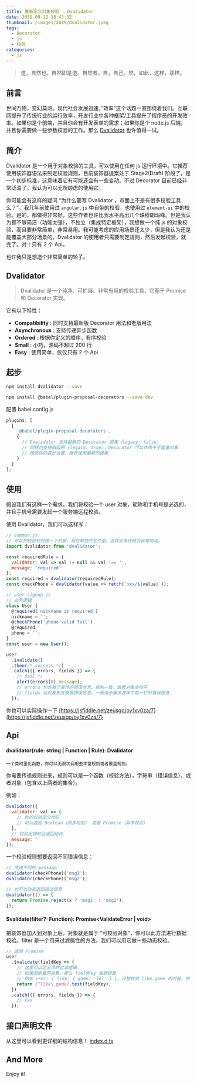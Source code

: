 ```yaml
---
title: 重新定义对象校验 - Dvalidator
date: 2019-09-12 18:43:32
thumbnail: /images/2019/dvalidator.jpeg
tags:
  - Decorator
  - js
  - 校验
categories:
  - js
---
```


> 道，自然也。自然即是道。自然者，自，自己。然，如此，这样，那样。

## 前言

世间万物，变幻莫测。现代社会发展迅速，”效率“这个话题一直围绕着我们。互联网提升了传统行业的运行效率，开发行业中各种框架/工具提升了程序员的开发效率。如果你是个前端，并且你会有开发表单的需求；如果你是个 node.js 后端，并且你需要做一些参数校验的工作。那么 [Dvalidator](https://github.com/Zenser/dvalidator) 也许值得一试。

## 简介

Dvalidator 是一个用于对象校验的工具，可以使用在任何 js 运行环境中。它推荐使用装饰器语法来制定校验规则，目前装饰器提案处于 Stage2(Draft) 阶段了，是一个初步标准，这意味着它有可能还会有一些变动。不过 Decorator 目前已经非常泛滥了，我认为可以无所顾虑的使用它。

你可能会有这样的疑问 “为什么要写 Dvalidator ，市面上不是有很多校验工具么？”。我几年前使用过 `angular.js` 中自带的校验，也使用过 `element-ui` 中的校验。是的，都做得非常好，这些作者也许比我水平高出几个珠穆朗玛峰。但是我认为都不够简洁（功能太强），不独立（集成特定框架），我想做一个纯 js 的对象校验，而且要非常简单，非常易用。我可能考虑的应用场景还太少，但是我认为还是能覆盖大部分场景的。Dvalidator 的使用者只需要制定规则，然后发起校验，就完了。对！只有 2 个 Api。

也许我只是想造个非常简单的轮子。

## Dvalidator

> Dvalidator 是一个纯净、可扩展、非常有用的校验工具，它基于 Promise 和 Decorator 实现。

它有以下特性：

- <b>Compatibility</b> : 同时支持最新版 Decorator 用法和老版用法
- <b>Asynchronous</b> : 支持传递异步函数
- <b>Ordered</b> : 根据你定义的顺序，有序校验
- <b>Small</b> : 小巧，源码不超过 200 行
- <b>Easy</b> : 使用简单，仅仅只有 2 个 Api

## 起步

```bash
npm install dvalidator --save
```

```bash
npm install @babel/plugin-proposal-decorators --save-dev
```

配置 babel.config.js

```js
plugins: [
  [
    '@babel/plugin-proposal-decorators',
    {
      // Dvalidator 支持最新的 Decorator 提案（legacy: false）
      // 同样也支持旧版的 (legacy: true)，Decorator 可以作用于字面量对象
      // 按照你的喜好设置，推荐使用最新的提案
    }
  ]
];
```

## 使用

假设我们有这样一个需求，我们将校验一个 user 对象，昵称和手机号是必选的，并且手机号需要发起一个服务端远程校验。

使用 Dvalidator，我们可以这样写：

```js
// common.js
// 可以把校验规则做一下封装，写在单独的文件里，这样业务代码会非常简洁。
import dvalidator from 'dvalidator';

const requiredRule = {
  validator: val => val != null && val !== '',
  message: 'required'
};
const required = dvalidator(requiredRule);
const checkPhone = dvalidator(value => fetch(`xxx/${value}`));

// user-signup.js
// 业务逻辑
class User {
  @required('nickname is required')
  nickname = '';
  @checkPhone('phone valid fail')
  @required
  phone = '';
}
const user = new User();

user
  .$validate()
  .then(/* success */)
  .catch(({ errors, fields }) => {
    /* fail */
    alert(errors[0].message);
    // errors 包含每个属性的错误信息，结构一致，嵌套对象会拍平
    // fields 以对象形式获取错误信息，一般用于展示表单中每一栏的错误信息
  });
```

你也可以实际操作一下 [https://jsfiddle.net/zeusgo/oy1xv0za/7](https://jsfiddle.net/zeusgo/oy1xv0za/7)

## Api

#### dvalidator(rule: string | Function | Rule): Dvalidator

<small>一个类柯里化函数，你可以无限次调用去丰富规则或者覆盖规则。</small>

你需要传递规则进来，规则可以是一个函数（校验方法），字符串（错误信息），或者对象（包含以上两者的集合）。

例如：

```js
dvalidator({
  validator: val => {
    // 你的校验部分代码
    // 可以返回 Boolean（同步校验） 或者 Promise（异步校验）
  },
  // 校验出错时会返回给你
  message: ''
});
```

一个校验规则想要返回不同错误信息：

```js
// 传递不同的 message
dvalidator(checkPhone)('msg1');
dvalidator(checkPhone)('msg2');
```

```js
// 也可以动态返回错误信息
dvalidator(() => {
  return Promise.reject(x ? 'msg1' : 'msg2');
});
```

#### \$validate(filter?: Function): Promise<ValidateError | void>

把装饰器加入到对象上后，对象就是属于 “可校验对象”，你可以此方法进行数据校验。filter 是一个用来过滤属性的方法，我们可以用它做一些动态校验。

```js
// 返回 Promise
user
  .$validate(fieldKey => {
    // 这里可以定义你的过滤逻辑
    // 如果是嵌套的对象，那么 fieldKey 会做拼接
    // 例如 user: { like: { game: 'lol' } }，只想校验 like.game 的时候，你可以这样写
    return /^like\.game/.test(fieldKey);
  })
  .catch(({ errors, fields }) => {
    // xxx
  });
```

## 接口声明文件

从这里可以看到更详细的结构信息！
[index.d.ts](https://github.com/Zenser/dvalidator/blob/master/lib/index.d.ts)

## And More

Enjoy it!
